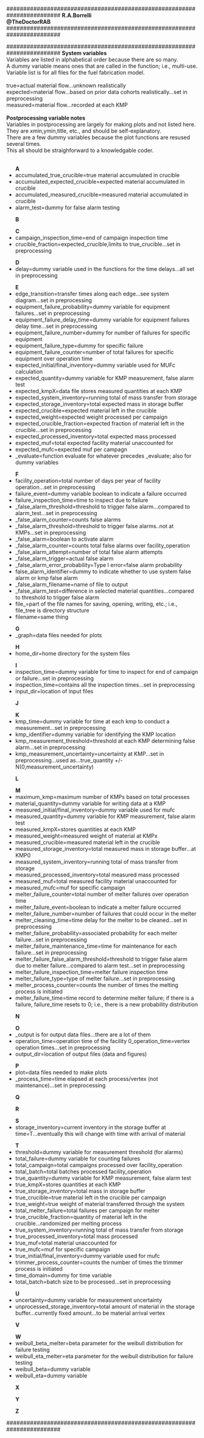 ########################################################################
**R.A.Borrelli**
<br>
**@TheDoctorRAB**
########################################################################



########################################################################
**System variables**
<br>Variables are listed in alphabetical order because there are so many.
<br>A dummy variable means ones that are called in the function; i.e., multi-use.
<br>Variable list is for all files for the fuel fabrication model.
<br><br>true=actual material flow...unknown realistically
<br>expected=material flow...based on prior data cohorts realistically...set in preprocessing 
<br>measured=material flow...recorded at each KMP
<br><br>**Postprocessing variable notes**
<br>Variables in postprocessing are largely for making plots and not listed here.
<br>They are xmin,ymin,title, etc., and should be self-explanatory.
<br>There are a few dummy variables because the plot functions are resused several times.
<br>This all should be straighforward to a knowledgable coder.
<br><br>
<ul>
<b>A</b>
<li>accumulated_true_crucible=true material accumulated in crucible
<li>accumulated_expected_crucible=expected material accumulated in crucible
<li>accumulated_measured_crucible=measured material accumulated in crucible
<li>alarm_test=dummy for false alarm testing
</ul>
<ul>
<b>B</b>
</ul>
<ul>
<b>C</b>
<li>campaign_inspection_time=end of campaign inspection time
<li>crucible_fraction=expected_crucible,limits to true_crucible...set in preprocessing
</ul>
<ul>
<b>D</b>
<li>delay=dummy variable used in the functions for the time delays...all set in preprocessing
</ul>
<ul>
<b>E</b>
<li>edge_transition=transfer times along each edge...see system diagram...set in preprocessing
<li>equipment_failure_probability=dummy variable for equipment failures...set in preprocessing
<li>equipment_failure_delay_time=dummy variable for equipment failures delay time...set in preprocessing
<li>equipment_failure_number=dummy for number of failures for specific equipment
<li>equipment_failure_type=dummy for specific failure
<li>equipment_failure_counter=number of total failures for specific equipment over operation time
<li>expected_initial/final_inventory=dummy variable used for MUFc calculation 
<li>expected_quantity=dummy variable for KMP measurement, false alarm test
<li>expected_kmpX=data file stores measured quantities at each KMP
<li>expected_system_inventory=running total of mass transfer from storage
<li>expected_storage_inventory=total expected mass in storage buffer
<li>expected_crucible=expected material left in the crucible
<li>expected_weight=expected weight processed per campaign
<li>expected_crucible_fraction=expected fraction of material left in the crucible...set in preprocessing  
<li>expected_processed_inventory=total expected mass processed
<li>expected_muf=total expected facility material unaccounted for
<li>expected_mufc=expected muf per campagn
<li>_evaluate=function evaluate for whatever precedes _evaluate; also for dummy variables
</ul>
<ul>
<b>F</b>
<li>facility_operation=total number of days per year of facility operation...set in preprocessing 
<li>failure_event=dummy variable boolean to indicate a failure occurred
<li>failure_inspection_time=time to inspect due to failure
<li>_false_alarm_threshold=threshold to trigger false alarm...compared to alarm_test...set in preprocessing 
<li>_false_alarm_counter=counts false alarms 
<li>_false_alarm_threshold=threshold to trigger false alarms..not at KMPs...set in preprocessing
<li>_false_alarm=boolean to activate alarm
<li>_false_alarm_counter=counts total false alarms over facility_operation
<li>_false_alarm_attempt=number of total false alarm attempts
<li>_false_alarm_trigger=actual false alarm
<li>_false_alarm_error_probability=Type I error=false alarm probability
<li>false_alarm_identifier=dummy to indicate whether to use system false alarm or kmp false alarm
<li> _false_alarm_filename=name of file to output
<li>_false_alarm_test=difference in selected material quantities...compared to threshold to trigger false alarm
<li>file_=part of the file names for saving, opening, writing, etc.; i.e., file_tree is directory structure
<li>filename=same thing
</ul>
<ul> 
<b>G</b>
<li>_graph=data files needed for plots
</ul>
<ul>
<b>H</b>
<li>home_dir=home directory for the system files
</ul>
<ul>
<b>I</b>
<li>inspection_time=dummy variable for time to inspect for end of campaign or failure...set in preprocessing
<li>inspection_time=contains all the inspection times...set in preprocessing
<li>input_dir=location of input files
</ul>
<ul>     
<b>J</b>
</ul>
<ul>
<b>K</b>
<li>kmp_time=dummy variable for time at each kmp to conduct a measurement...set in preprocessing
<li>kmp_identifier=dummy variable for identifying the KMP location
<li>kmp_measurement_threshold=threshold at each KMP determining false alarm...set in preprocessing
<li>kmp_measurement_uncertainty=uncertainty at KMP...set in preprocessing...used as...true_quantity +/- N(0,measurement_uncertainty)
</ul>
<ul>
<b>L</b>
</ul>
<ul>
<b>M</b>
<li>maximum_kmp=maximum number of KMPs based on total processes
<li>material_quantity=dummy variable for writing data at a KMP
<li>measured_initial/final_inventory=dummy variable used for mufc 
<li>measured_quantity=dummy variable for KMP measurement, false alarm test
<li>measured_kmpX=stores quantities at each KMP
<li>measured_weight=measured weight of material at KMPx
<li>measured_crucible=measured material left in the crucible
<li>measured_storage_inventory=total measured mass in storage buffer...at KMP0 
<li>measured_system_inventory=running total of mass transfer from storage
<li>measured_processed_inventory=total measured mass processed
<li>measured_muf=total measured facility material unaccounted for
<li>measured_mufc=muf for specific campaign
<li>melter_failure_counter=total number of melter failures over operation time
<li>melter_failure_event=boolean to indicate a melter failure occurred
<li>melter_failure_number=number of failures that could occur in the melter
<li>melter_cleaning_time=time delay for the melter to be cleaned...set in preprocessing
<li>melter_failure_probability=associated probability for each melter failure...set in preprocessing
<li>melter_failure_maintenance_time=time for maintenance for each failure...set in preprocessing
<li>melter_failure_false_alarm_threshold=threshold to trigger false alarm due to melter failure...compared to alarm test...set in preprocessing 
<li>melter_failure_inspection_time=melter failure inspection time
<li>melter_failure_type=type of melter failure...set in preprocessing
<li>melter_process_counter=counts the number of times the melting process is initiated
<li>melter_failure_time=time record to determine melter failure; if there is a failure, failure_time resets to 0; i.e., there is a new probability distribution
</ul> 
<ul>
<b>N</b>
</ul>
<ul>
<b>O</b>
<li>_output is for output data files...there are a lot of them
<li>operation_time=operation time of the facility 0<T<facility_operation...set in preprocessing
<li>_operation_time=vertex operation times...set in preprocessing
<li>output_dir=location of output files (data and figures)
</ul>
<ul>
<b>P</b>
<li>plot=data files needed to make plots
<li>_process_time=time elapsed at each process/vertex (not maintenance)...set in preprocessing
</ul>
<ul>
<b>Q</b>
</ul>
<ul>
<b>R</b>
</ul>
<ul>
<b>S</b>
<li>storage_inventory=current inventory in the storage buffer at time=T...eventually this will change with time with arrival of material
</ul>
<ul>
<b>T</b>
<li>threshold=dummy variable for measurement threshold (for alarms)
<li>total_failure=dummy variable for counting failures
<li>total_campaign=total campaigns processed over facility_operation
<li>total_batch=total batches processed facility_operation
<li>true_quantity=dummy variable for KMP measurement, false alarm test
<li>true_kmpX=stores quantities at each KMP
<li>true_storage_inventory=total mass in storage buffer
<li>true_crucible=true material left in the crucible per campaign
<li>true_weight=true weight of material transferred through the system
<li>total_melter_failure=total failures per campaign for melter
<li>true_crucible_fraction=quantity of material left in the crucible...randomized per melting process 
<li>true_system_inventory=running total of mass transfer from storage
<li>true_processed_inventory=total mass processed 
<li>true_muf=total material unaccounted for
<li>true_mufc=muf for specific campaign
<li>true_initial/final_inventory=dummy variable used for mufc 
<li>trimmer_process_counter=counts the number of times the trimmer process is initiated
<li>time_domain=dummy for time variable
<li>total_batch=batch size to be processed...set in preprocessing
</ul>
<ul>
<b>U</b>
<li>uncertainty=dummy variable for measurement uncertainty
<li>unprocessed_storage_inventory=total amount of material in the storage buffer...currently fixed amount...to be material arrival vertex
</ul>
<ul>
<b>V</b>
</ul>
<ul>
<b>W</b>
<li>weibull_beta_melter=beta parameter for the weibull distribution for failure testing
<li>weibull_eta_melter=eta parameter for the weibull distribution for failure testing
<li>weibull_beta=dummy variable
<li>weibull_eta=dummy variable
</ul>
<ul>
<b>X</b>
</ul>
<ul>
<b>Y</b>
</ul>
<ul>
<b>Z</b>
</ul>
########################################################################
